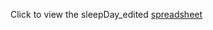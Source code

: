 Click to view the sleepDay_edited [spreadsheet](https://docs.google.com/spreadsheets/d/1llgPHDYcMasZXUDEQHh10yBkdZvaXt_EVdeHkli5rr4/edit?usp=sharing)
